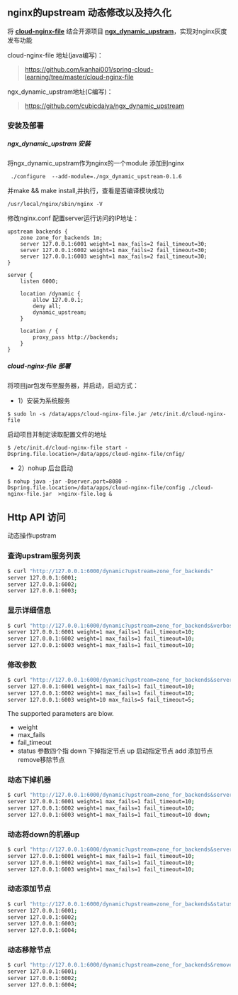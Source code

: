 ## nginx的upstream 动态修改以及持久化
 将 **[cloud-nginx-file](cloud-nginx-file)** 结合开源项目 **[ngx_dynamic_upstram](https://github.com/cubicdaiya/ngx_dynamic_upstream)**，实现对nginx灰度发布功能
 
cloud-nginx-file 地址(java编写)：
>https://github.com/kanhai001/spring-cloud-learning/tree/master/cloud-nginx-file
  
ngx_dynamic_upstram地址(C编写)：
> https://github.com/cubicdaiya/ngx_dynamic_upstream


### 安装及部署

##### ngx_dynamic_upstram 安装
将ngx_dynamic_upstram作为nginx的一个module 添加到nginx
```
 ./configure  --add-module=./ngx_dynamic_upstream-0.1.6
```
并make && make install,并执行，查看是否编译模块成功
```
/usr/local/nginx/sbin/nginx -V 
```

修改nginx.conf 配置server运行访问的IP地址：
```
upstream backends {
    zone zone_for_backends 1m;
    server 127.0.0.1:6001 weight=1 max_fails=2 fail_timeout=30;
    server 127.0.0.1:6002 weight=1 max_fails=2 fail_timeout=30;
    server 127.0.0.1:6003 weight=1 max_fails=2 fail_timeout=30;
}

server {
    listen 6000;

    location /dynamic {
        allow 127.0.0.1;
        deny all;
        dynamic_upstream;
    }

    location / {
        proxy_pass http://backends;
    }
}
```

##### cloud-nginx-file 部署
将项目jar包发布至服务器，并启动，启动方式：

* 1）安装为系统服务
```
$ sudo ln -s /data/apps/cloud-nginx-file.jar /etc/init.d/cloud-nginx-file
```
启动项目并制定读取配置文件的地址 
```
$ /etc/init.d/cloud-nginx-file start -Dspring.file.location=/data/apps/cloud-nginx-file/cnfig/
```
* 2）nohup 后台启动
```
$ nohup java -jar -Dserver.port=8080 -Dspring.file.location=/data/apps/cloud-nginx-file/config ./cloud-nginx-file.jar  >nginx-file.log &
```


## Http API 访问


动态操作upstram

### 查询upstram服务列表

```bash
$ curl "http://127.0.0.1:6000/dynamic?upstream=zone_for_backends"
server 127.0.0.1:6001;
server 127.0.0.1:6002;
server 127.0.0.1:6003;
```

### 显示详细信息

```bash
$ curl "http://127.0.0.1:6000/dynamic?upstream=zone_for_backends&verbose="
server 127.0.0.1:6001 weight=1 max_fails=1 fail_timeout=10;
server 127.0.0.1:6002 weight=1 max_fails=1 fail_timeout=10;
server 127.0.0.1:6003 weight=1 max_fails=1 fail_timeout=10;
```

### 修改参数

```bash
$ curl "http://127.0.0.1:6000/dynamic?upstream=zone_for_backends&server=127.0.0.1:6003&weight=10&max_fails=5&fail_timeout=5"
server 127.0.0.1:6001 weight=1 max_fails=1 fail_timeout=10;
server 127.0.0.1:6002 weight=1 max_fails=1 fail_timeout=10;
server 127.0.0.1:6003 weight=10 max_fails=5 fail_timeout=5;
```

The supported parameters are blow.

 * weight
 * max_fails
 * fail_timeout
 * status 参数四个指 down 下掉指定节点  up 启动指定节点   add 添加节点  remove移除节点

### 动态下掉机器

```bash
$ curl "http://127.0.0.1:6000/dynamic?upstream=zone_for_backends&server=127.0.0.1:6003&status=down"
server 127.0.0.1:6001 weight=1 max_fails=1 fail_timeout=10;
server 127.0.0.1:6002 weight=1 max_fails=1 fail_timeout=10;
server 127.0.0.1:6003 weight=1 max_fails=1 fail_timeout=10 down;
```

### 动态将down的机器up 

```bash
$ curl "http://127.0.0.1:6000/dynamic?upstream=zone_for_backends&server=127.0.0.1:6003&status=up"
server 127.0.0.1:6001 weight=1 max_fails=1 fail_timeout=10;
server 127.0.0.1:6002 weight=1 max_fails=1 fail_timeout=10;
server 127.0.0.1:6003 weight=1 max_fails=1 fail_timeout=10;
```

### 动态添加节点

```bash
$ curl "http://127.0.0.1:6000/dynamic?upstream=zone_for_backends&status=add&server=127.0.0.1:6004"
server 127.0.0.1:6001;
server 127.0.0.1:6002;
server 127.0.0.1:6003;
server 127.0.0.1:6004;
```

### 动态移除节点

```bash
$ curl "http://127.0.0.1:6000/dynamic?upstream=zone_for_backends&remove=&server=127.0.0.1:6003"
server 127.0.0.1:6001;
server 127.0.0.1:6002;
server 127.0.0.1:6004;
```


    


